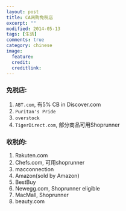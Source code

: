 ```yaml
---
layout: post
title: CA网购免税店
excerpt: ""
modified: 2014-05-13
tags: [生活]
comments: true
category: chinese
image:
  feature: 
  credit: 
  creditlink: 
---
```

### 免税店:

1. `ABT.com`, 有5% CB in Discover.com
2. `Puritan's Pride`
3. `overstock`
4. `TigerDirect.com`, 部分商品可用Shoprunner

### 收税的:

1. Rakuten.com
2. Chefs.com, 可用shoprunner
3. macconnection 
4. Amazon(sold by Amazon)
5. BestBuy
6. Newegg.com, Shoprunner eligible
7. MacMall, Shoprunner
8. beauty.com